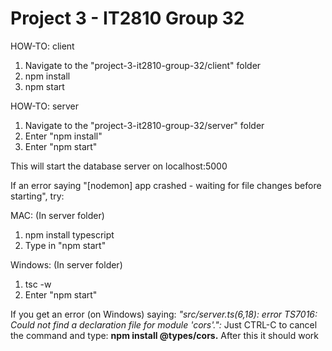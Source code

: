 # Project 3 - IT2810 Group 32

HOW-TO: client

1. Navigate to the "project-3-it2810-group-32/client" folder
2. npm install
3. npm start

HOW-TO: server

1. Navigate to the "project-3-it2810-group-32/server" folder
2. Enter "npm install" 
3. Enter "npm start"

This will start the database server on localhost:5000

If an error saying "[nodemon] app crashed - waiting for file changes before starting", try:

MAC: (In server folder)

1. npm install typescript
2. Type in "npm start"


Windows: (In server folder)

1. tsc -w
2. Enter "npm start"

If you get an error (on Windows) saying: 
*"src/server.ts(6,18): error TS7016: Could not find a declaration file for module 'cors'.":*
Just CTRL-C to cancel the command and type: **npm install @types/cors.** 
After this it should work


